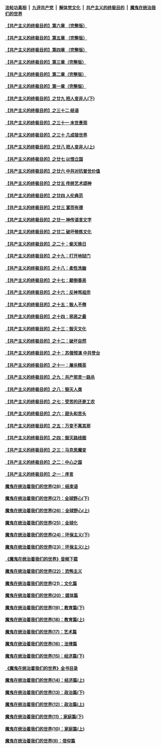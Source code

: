 ####  [法轮功真相](../../../../basic/blob/master/README.md?t=12022026) &nbsp;|&nbsp; [九评共产党](../../../../9ping.md/blob/master/README.md?t=12022026) &nbsp;|&nbsp; [解体党文化](../../../../jtdwh.md/blob/master/README.md?t=12022026)  &nbsp;|&nbsp; [共产主义的终极目的](../../../../gczydzjmd.md/blob/master/README.md?t=12022026) &nbsp;|&nbsp; [魔鬼在统治我们的世界](../../../../mgztzwmdsj.md/blob/master/README.md?t=12022026) 

#### [【共产主义的终极目的】第六章 （完整版）](../pages/nsc422/n11428913.md?t=12022026) 

#### [【共产主义的终极目的】第五章 （完整版）](../pages/nsc422/n11428912.md?t=12022026) 

#### [【共产主义的终极目的】第四章 （完整版）](../pages/nsc422/n11428907.md?t=12022026) 

#### [【共产主义的终极目的】第三章（完整版）](../pages/nsc422/n11428848.md?t=12022026) 

#### [【共产主义的终极目的】第二章（完整版）](../pages/nsc422/n11428831.md?t=12022026) 

#### [【共产主义的终极目的】第一章（完整版）](../pages/nsc422/n11417651.md?t=12022026) 

#### [【共产主义的终极目的】之廿九 把人变非人(下)](../pages/nsc422/n11344140.md?t=12022026) 

#### [【共产主义的终极目的】之三十二 结语](../pages/nsc422/n11360535.md?t=12022026) 

#### [【共产主义的终极目的】之三十一 末世景观](../pages/nsc422/n11351129.md?t=12022026) 

#### [【共产主义的终极目的】之三十 几成狼世界](../pages/nsc422/n11348280.md?t=12022026) 

#### [【共产主义的终极目的】之廿八 把人变非人(上)](../pages/nsc422/n11340492.md?t=12022026) 

#### [【共产主义的终极目的】之廿七 以恨立国](../pages/nsc422/n11336944.md?t=12022026) 

#### [【共产主义的终极目的】之廿六 中共对抗普世价值](../pages/nsc422/n11324785.md?t=12022026) 

#### [【共产主义的终极目的】之廿五 传统艺术颂神](../pages/nsc422/n11296396.md?t=12022026) 

#### [【共产主义的终极目的】之廿四 人伦典范](../pages/nsc422/n11296397.md?t=12022026) 

#### [【共产主义的终极目的】之廿三 富而有德](../pages/nsc422/n11283598.md?t=12022026) 

#### [【共产主义的终极目的】之廿一 神传语言文字](../pages/nsc422/n11263265.md?t=12022026) 

#### [【共产主义的终极目的】之廿二 破坏修炼文化](../pages/nsc422/n11245728.md?t=12022026) 

#### [【共产主义的终极目的】之二十：偷天换日](../pages/nsc422/n11238846.md?t=12022026) 

#### [【共产主义的终极目的】之十九：打开地狱门](../pages/nsc422/n11206376.md?t=12022026) 

#### [【共产主义的终极目的】之十八：柔性洗脑](../pages/nsc422/n11199994.md?t=12022026) 

#### [【共产主义的终极目的】之十七：颠倒善恶](../pages/nsc422/n11179782.md?t=12022026) 

#### [【共产主义的终极目的】之十六：反神骂祖宗](../pages/nsc422/n11166798.md?t=12022026) 

#### [【共产主义的终极目的】之十五：毁人不倦](../pages/nsc422/n11166792.md?t=12022026) 

#### [【共产主义的终极目的】之十四：邪恶之最](../pages/nsc422/n11150249.md?t=12022026) 

#### [【共产主义的终极目的】之十三：毁灭文化](../pages/nsc422/n11135227.md?t=12022026) 

#### [【共产主义的终极目的】之十二：破坏自然](../pages/nsc422/n11135214.md?t=12022026) 

#### [【共产主义的终极目的】之十：苏俄预演 中共登台](../pages/nsc422/n11118424.md?t=12022026) 

#### [【共产主义的终极目的】之十一：屠杀精英](../pages/nsc422/n11118442.md?t=12022026) 

#### [【共产主义的终极目的】之九：共产邪灵一路杀](../pages/nsc422/n11114139.md?t=12022026) 

#### [【共产主义的终极目的】之八：毁灭人类](../pages/nsc422/n11108503.md?t=12022026) 

#### [【共产主义的终极目的】之七：受苦的还是工农](../pages/nsc422/n11101809.md?t=12022026) 

#### [【共产主义的终极目的】之六：甜头和苦头](../pages/nsc422/n11096971.md?t=12022026) 

#### [【共产主义的终极目的】之五：万变不离其邪](../pages/nsc422/n11091285.md?t=12022026) 

#### [【共产主义的终极目的】之四：毁灭路线图](../pages/nsc422/n11086284.md?t=12022026) 

#### [【共产主义的终极目的】之三：马克思魔变](../pages/nsc422/n11061941.md?t=12022026) 

#### [【共产主义的终极目的】之二：中心之国](../pages/nsc422/n11047728.md?t=12022026) 

#### [【共产主义的终极目的】之一：序言](../pages/nsc422/n11086077.md?t=12022026) 

#### [魔鬼在统治着我们的世界(28)：结束语](../pages/nsc422/n10936246.md?t=12022026) 

#### [魔鬼在统治着我们的世界(27)：全球野心(下)](../pages/nsc422/n10928319.md?t=12022026) 

#### [魔鬼在统治着我们的世界(26)：全球野心(上)](../pages/nsc422/n10900318.md?t=12022026) 

#### [魔鬼在统治着我们的世界(25)：全球化](../pages/nsc422/n10788205.md?t=12022026) 

#### [魔鬼在统治着我们的世界(24)：环保主义(下)](../pages/nsc422/n10695307.md?t=12022026) 

#### [魔鬼在统治着我们的世界(23)：环保主义(上)](../pages/nsc422/n10688613.md?t=12022026) 

#### [《魔鬼在统治着我们的世界》音频下载](../pages/nsc422/n10635553.md?t=12022026) 

#### [魔鬼在统治着我们的世界(22)：恐怖主义](../pages/nsc422/n10614727.md?t=12022026) 

#### [魔鬼在统治着我们的世界(21)：文化篇](../pages/nsc422/n10597706.md?t=12022026) 

#### [魔鬼在统治着我们的世界(20)：媒体篇](../pages/nsc422/n10586579.md?t=12022026) 

#### [魔鬼在统治着我们的世界(19)：教育篇(下)](../pages/nsc422/n10564808.md?t=12022026) 

#### [魔鬼在统治着我们的世界(18)：教育篇(上)](../pages/nsc422/n10526970.md?t=12022026) 

#### [魔鬼在统治着我们的世界(17)：艺术篇](../pages/nsc422/n10499093.md?t=12022026) 

#### [魔鬼在统治着我们的世界(16)：法律篇](../pages/nsc422/n10485969.md?t=12022026) 

#### [魔鬼在统治着我们的世界(15)：经济篇(下)](../pages/nsc422/n10469975.md?t=12022026) 

#### [《魔鬼在统治着我们的世界》全书目录](../pages/nsc422/n10464261.md?t=12022026) 

#### [魔鬼在统治着我们的世界(14)：经济篇(上)](../pages/nsc422/n10457370.md?t=12022026) 

#### [魔鬼在统治着我们的世界(13)：政治篇(下)](../pages/nsc422/n10448270.md?t=12022026) 

#### [魔鬼在统治着我们的世界(12)：政治篇(上)](../pages/nsc422/n10444576.md?t=12022026) 

#### [魔鬼在统治着我们的世界(11)：家庭篇(下)](../pages/nsc422/n10440961.md?t=12022026) 

#### [魔鬼在统治着我们的世界(10)：家庭篇(上)](../pages/nsc422/n10435448.md?t=12022026) 

#### [魔鬼在统治着我们的世界(9)：信仰篇](../pages/nsc422/n10432159.md?t=12022026) 

